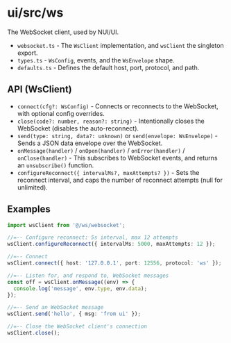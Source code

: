 # ui/src/ws

The WebSocket client, used by NUI/UI.

- `websocket.ts` - The `WsClient` implementation, and `wsClient` the singleton export.
- `types.ts` - `WsConfig`, events, and the `WsEnvelope` shape.
- `defaults.ts` - Defines the default host, port, protocol, and path.

## API (WsClient)

- `connect(cfg?: WsConfig)` - Connects or reconnects to the WebSocket, with optional config overrides.
- `close(code?: number, reason?: string)` - Intentionally closes the WebSocket (disables the auto-reconnect).
- `send(type: string, data?: unknown)` or `send(envelope: WsEnvelope)` - Sends a JSON data envelope over the WebSocket.
- `onMessage(handler)` / `onOpen(handler)` / `onError(handler)` / `onClose(handler)` - This subscribes to WebSocket events, and returns an `unsubscribe()` function.
- `configureReconnect({ intervalMs?, maxAttempts? })` - Sets the reconnect interval, and caps the number of reconnect attempts (null for unlimited).

## Examples

```ts
import wsClient from '@/ws/websocket';

//=-- Configure reconnect: 5s interval, max 12 attempts
wsClient.configureReconnect({ intervalMs: 5000, maxAttempts: 12 });

//=-- Connect
wsClient.connect({ host: '127.0.0.1', port: 12556, protocol: 'ws' });

//=-- Listen for, and respond to, WebSocket messages
const off = wsClient.onMessage((env) => {
  console.log('message', env.type, env.data);
});

//=-- Send an WebSocket message
wsClient.send('hello', { msg: 'from ui' });

//=-- Close the WebSocket client's connection
wsClient.close();
```
